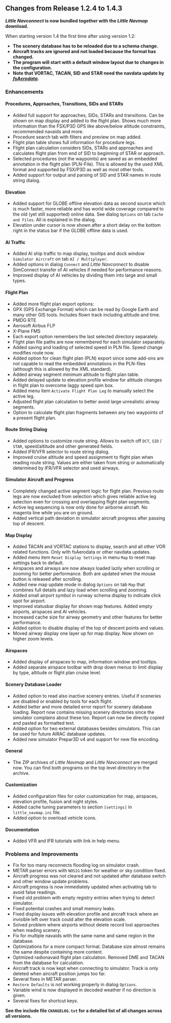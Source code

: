 ## Changes from Release 1.2.4 to 1.4.3

**_Little Navconnect_ is now bundled together with the _Little Navmap_ download.**

When starting version 1.4 the first time after using version 1.2:

* **The scenery database has to be reloaded due to a schema change.**
* **Aircraft tracks are ignored and not loaded because the format has changed.**
* **The program will start with a default window layout due to changes in the configuration.**
* **Note that VORTAC, TACAN, SID and STAR need the navdata update by [_fsAerodata_](https://www.fsaerodata.com).**

### Enhancements

#### Procedures, Approaches, Transitions, SIDs and STARs

* Added full support for approaches, SIDs, STARs and transitions. Can be shown on map display and added to the flight plan. Shows much more information than the FSX/P3D GPS like above/below altitude constraints, recommended navaids and more.
* Procedure search tab with filters and preview on map added.
* Flight plan table shows full information for procedure legs.
* Flight plan calculation considers SIDs, STARs and approaches and calculates flight plan from end of SID to beginning of STAR or approach.
* Selected procedures (not the waypoints) are saved as an embedded annotation in the flight plan (PLN-File). This is allowed by the used XML format and supported by FSX/P3D as well as most other tools.
* Added support for output and parsing of SID and STAR names in route string dialog.

#### Elevation

* Added support for GLOBE offline elevation data as second source which is much faster, more reliable and has world wide coverage compared to the old (yet still supported) online data. See dialog `Options` on tab `Cache and Files`. All is explained in the dialog.
* Elevation under cursor is now shown after a short delay on the bottom right in the status bar if the GLOBE offline data is used.

#### AI Traffic

* Added AI ship traffic to map display, tooltips and dock window `Simulator Aircraft` on tab `AI / Multiplayer`.
* Added options in dialog `Connect` and _Little Navconnect_ to disable SimConnect transfer of AI vehicles if needed for performance reasons.
* Improved display of AI vehicles by dividing them into large and small types.

#### Flight Plan

* Added more flight plan export options:
 * GPX (GPS Exchange Format) which can be read by Google Earth and many other GIS tools. Includes flown track including altitude and time.
 * PMDG RTE
 * Aerosoft Airbus FLP
 * X-Plane FMS
* Each export option remembers the last selected directory separately.
* Flight plan file paths are now remembered for each simulator separately.
* Added saving and loading of selected speed in PLN file. Speed change modifies route now.
* Added option for clean flight plan (PLN) export since some add-ons are not capable to read the embedded annotations in the PLN-files (although this is allowed by the XML standard).
* Added airway segment minimum altitude to flight plan table.
* Added delayed update to elevation profile window for altitude changes in flight plan to overcome laggy speed spin box.
* Added menu item `Activate Flight Plan Leg` to manually select the active leg.
* Adjusted flight plan calculation to better avoid large unrealistic airway segments.
* Option to calculate flight plan fragments between any two waypoints of a present flight plan.

#### Route String Dialog

* Added options to customize route string. Allows to switch off `DCT`, `SID` / `STAR`, speed/altitude and other generated fields.
* Added IFR/VFR selector to route string dialog.
* Improved cruise altitude and speed assignment to flight plan when reading route string. Values are either taken from string or automatically determined by IFR/VFR selector and used airways.

#### Simulator Aircraft and Progress

* Completely changed active segment logic for flight plan. Previous route legs are now excluded from selection which gives reliable active leg selection even for crossing and overlapping flight plan segments.
* Active leg sequencing is now only done for airborne aircraft. No magenta line while you are on ground.
* Added vertical path deviation in simulator aircraft progress after passing top of descent.

#### Map Display

* Added TACAN and VORTAC stations to display, search and all other VOR related functions. Only with fsAerodata or other navdata updates.
* Added menu item `Reset Display Settings` in menu `Map` to reset map settings back to default.
* Airspaces and airways are now always loaded lazily when scrolling or zooming for better performance. Both are updated when the mouse button is released after scrolling.
* Added new map update mode in dialog `Options` on tab `Map` that combines full details and lazy load when scrolling and zooming.
* Added small airport symbol in runway schema display to indicate click spot for airport.
* Improved statusbar display for shown map features. Added empty airports, airspaces and AI vehicles.
* Increased cache size for airway geometry and other features for better performance.
* Added option to disable display of the top of descent points and values.
* Moved airway display one layer up for map display. Now shown on higher zoom levels.

#### Airspaces

* Added display of airspaces to map, information window and tooltips.
* Added separate airspace toolbar with drop down menus to limit display by type, altitude or flight plan cruise level.

#### Scenery Database Loader

* Added option to read also inactive scenery entries. Useful if sceneries are disabled or enabled by tools for each flight.
* Added better and more detailed error report for scenery database loading. Report now contains missing scenery directories since the simulator complains about these too. Report can now be directly copied and pasted as formatted text.
* Added option for two external databases besides simulators. This can be used for future AIRAC database updates.
* Added new simulator Prepar3D v4 and support for new file encoding.

#### General

* The ZIP archives of _Little Navmap_ and _Little Navconnect_ are merged now. You can find both programs on the top level directory in the archive.

#### Customization

* Added configuration files for color customization for map, airspaces, elevation profile, fusion and night styles.
* Added cache tuning parameters to section `[settings]` in  `little_navmap.ini` file.
* Added option to overload vehicle icons.

#### Documentation

* Added VFR and IFR tutorials with link in help menu.

### Problems and Improvements

* Fix for too many reconnects flooding log on simulator crash.
* METAR parser errors with `NOSIG` token for weather or sky condition fixed.
* Aircraft progress was not cleared and not updated after database switch and other window update problems.
* Aircraft progress is now immediately updated when activating tab to avoid false readings.
* Fixed old problem with empty registry entries when trying to detect simulator.
* Fixed potential crashes and small memory leaks.
* Fixed display issues with elevation profile and aircraft track where an invisible left over track could alter the elevation scale.
* Solved problem where airports without delete record lost approaches when reading scenery.
* Fix for multiple navaids with the same name and same region in the database.
* Optimizations for a more compact format. Database size almost remains the same despite containing more content.
* Optmized radionavaid flight plan calculation. Removed DME and TACAN from the database for calculation.
* Aircraft track is now kept when connecting to simulator. Track is only deleted when aircraft position jumps too far.
* Several fixes in METAR parser.
* `Restore Defaults` is not working properly in dialog `Options`.
* Variable wind is now displayed in decoded weather if no direction is given.
* Several fixes for shortcut keys.

**See the include file `CHANGELOG.txt` for a detailed list of all changes across all versions.**

